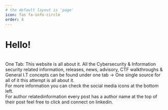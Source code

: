 ```yaml
---
# the default layout is 'page'
icon: fas fa-info-circle
order: 4
---
```


<!-- > Add Markdown syntax content to file `_tabs/about.md`{: .filepath } and it will show up on this page.
{: .prompt-tip } -->

# Hello!

<br/>
One Tab: This website is all about it. All the Cybersecurity & Information security related information, releases, news, advisory, CTF walkthroughs & General I.T concepts can be found under one tab -> One single source for all of it this attempt is all about it.
<br/>
For more information you can check the social media icons at the bottom left.
<br/>
For author relatedinformation every post has a author name at the top of their post feel free to click and connect on linkedin.